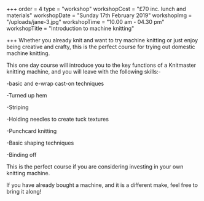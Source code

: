 +++
order = 4
type = "workshop"
workshopCost = "£70 inc. lunch and materials"
workshopDate = "Sunday 17th February 2019"
workshopImg = "/uploads/jane-3.jpg"
workshopTime = "10.00 am - 04.30 pm"
workshopTitle = "Introduction to machine knitting"

+++
Whether you already knit and want to try machine knitting or just enjoy being creative and crafty, this is the perfect course for trying out domestic machine knitting.

This one day course will introduce you to the key functions of a Knitmaster knitting machine, and you will leave with the following skills:- 

\-basic and e-wrap cast-on techniques

\-Turned up hem

\-Striping

\-Holding needles to create tuck textures

\-Punchcard knitting

\-Basic shaping techniques

\-Binding off

This is the perfect course if you are considering investing in your own knitting machine.

If you have already bought a machine, and it is a different make, feel free to bring it along!